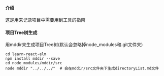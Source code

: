 #### 介绍

这是用来记录项目中需要用到工具的指南

#### 项目Tree树生成

用mddir来生成项目Tree树(默认会忽略掉node_modules和.git文件夹)
```
cd learn-react-elm
npm install mddir --save
cd node_modules/mddir/src
node mddir "../../../"  # 会在mddir/src文件夹下生成directoryList.md文件
```